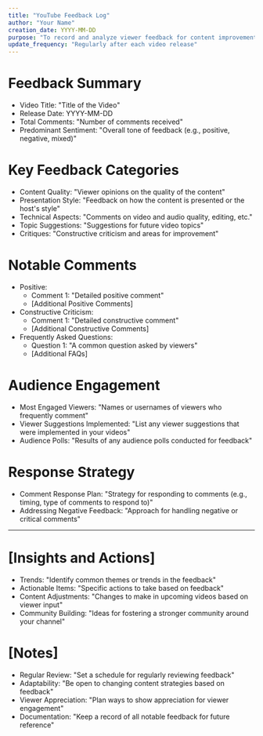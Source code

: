 ```yaml
---
title: "YouTube Feedback Log"
author: "Your Name"
creation_date: YYYY-MM-DD
purpose: "To record and analyze viewer feedback for content improvement"
update_frequency: "Regularly after each video release"
---
```


# Feedback Summary
- Video Title: "Title of the Video"
- Release Date: YYYY-MM-DD
- Total Comments: "Number of comments received"
- Predominant Sentiment: "Overall tone of feedback (e.g., positive, negative, mixed)"

# Key Feedback Categories
- Content Quality: "Viewer opinions on the quality of the content"
- Presentation Style: "Feedback on how the content is presented or the host's style"
- Technical Aspects: "Comments on video and audio quality, editing, etc."
- Topic Suggestions: "Suggestions for future video topics"
- Critiques: "Constructive criticism and areas for improvement"

# Notable Comments
- Positive: 
  - Comment 1: "Detailed positive comment"
  - [Additional Positive Comments]
- Constructive Criticism: 
  - Comment 1: "Detailed constructive comment"
  - [Additional Constructive Comments]
- Frequently Asked Questions: 
  - Question 1: "A common question asked by viewers"
  - [Additional FAQs]

# Audience Engagement
- Most Engaged Viewers: "Names or usernames of viewers who frequently comment"
- Viewer Suggestions Implemented: "List any viewer suggestions that were implemented in your videos"
- Audience Polls: "Results of any audience polls conducted for feedback"

# Response Strategy
- Comment Response Plan: "Strategy for responding to comments (e.g., timing, type of comments to respond to)"
- Addressing Negative Feedback: "Approach for handling negative or critical comments"

---

# [Insights and Actions]
- Trends: "Identify common themes or trends in the feedback"
- Actionable Items: "Specific actions to take based on feedback"
- Content Adjustments: "Changes to make in upcoming videos based on viewer input"
- Community Building: "Ideas for fostering a stronger community around your channel"

# [Notes]
- Regular Review: "Set a schedule for regularly reviewing feedback"
- Adaptability: "Be open to changing content strategies based on feedback"
- Viewer Appreciation: "Plan ways to show appreciation for viewer engagement"
- Documentation: "Keep a record of all notable feedback for future reference"
